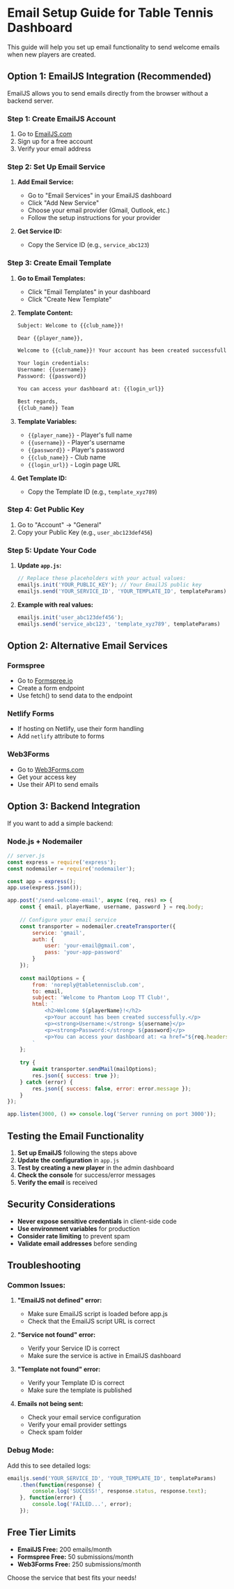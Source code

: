 # Email Setup Guide for Table Tennis Dashboard

This guide will help you set up email functionality to send welcome emails when new players are created.

## Option 1: EmailJS Integration (Recommended)

EmailJS allows you to send emails directly from the browser without a backend server.

### Step 1: Create EmailJS Account

1. Go to [EmailJS.com](https://www.emailjs.com/)
2. Sign up for a free account
3. Verify your email address

### Step 2: Set Up Email Service

1. **Add Email Service:**
   - Go to "Email Services" in your EmailJS dashboard
   - Click "Add New Service"
   - Choose your email provider (Gmail, Outlook, etc.)
   - Follow the setup instructions for your provider

2. **Get Service ID:**
   - Copy the Service ID (e.g., `service_abc123`)

### Step 3: Create Email Template

1. **Go to Email Templates:**
   - Click "Email Templates" in your dashboard
   - Click "Create New Template"

2. **Template Content:**
   ```html
   Subject: Welcome to {{club_name}}!

   Dear {{player_name}},

   Welcome to {{club_name}}! Your account has been created successfully.

   Your login credentials:
   Username: {{username}}
   Password: {{password}}

   You can access your dashboard at: {{login_url}}

   Best regards,
   {{club_name}} Team
   ```

3. **Template Variables:**
   - `{{player_name}}` - Player's full name
   - `{{username}}` - Player's username
   - `{{password}}` - Player's password
   - `{{club_name}}` - Club name
   - `{{login_url}}` - Login page URL

4. **Get Template ID:**
   - Copy the Template ID (e.g., `template_xyz789`)

### Step 4: Get Public Key

1. Go to "Account" → "General"
2. Copy your Public Key (e.g., `user_abc123def456`)

### Step 5: Update Your Code

1. **Update `app.js`:**
   ```javascript
   // Replace these placeholders with your actual values:
   emailjs.init('YOUR_PUBLIC_KEY'); // Your EmailJS public key
   emailjs.send('YOUR_SERVICE_ID', 'YOUR_TEMPLATE_ID', templateParams)
   ```

2. **Example with real values:**
   ```javascript
   emailjs.init('user_abc123def456');
   emailjs.send('service_abc123', 'template_xyz789', templateParams)
   ```

## Option 2: Alternative Email Services

### Formspree
- Go to [Formspree.io](https://formspree.io/)
- Create a form endpoint
- Use fetch() to send data to the endpoint

### Netlify Forms
- If hosting on Netlify, use their form handling
- Add `netlify` attribute to forms

### Web3Forms
- Go to [Web3Forms.com](https://web3forms.com/)
- Get your access key
- Use their API to send emails

## Option 3: Backend Integration

If you want to add a simple backend:

### Node.js + Nodemailer
```javascript
// server.js
const express = require('express');
const nodemailer = require('nodemailer');

const app = express();
app.use(express.json());

app.post('/send-welcome-email', async (req, res) => {
    const { email, playerName, username, password } = req.body;
    
    // Configure your email service
    const transporter = nodemailer.createTransporter({
        service: 'gmail',
        auth: {
            user: 'your-email@gmail.com',
            pass: 'your-app-password'
        }
    });
    
    const mailOptions = {
        from: 'noreply@tabletennisclub.com',
        to: email,
        subject: 'Welcome to Phantom Loop TT Club!',
        html: `
            <h2>Welcome ${playerName}!</h2>
            <p>Your account has been created successfully.</p>
            <p><strong>Username:</strong> ${username}</p>
            <p><strong>Password:</strong> ${password}</p>
            <p>You can access your dashboard at: <a href="${req.headers.origin}">${req.headers.origin}</a></p>
        `
    };
    
    try {
        await transporter.sendMail(mailOptions);
        res.json({ success: true });
    } catch (error) {
        res.json({ success: false, error: error.message });
    }
});

app.listen(3000, () => console.log('Server running on port 3000'));
```

## Testing the Email Functionality

1. **Set up EmailJS** following the steps above
2. **Update the configuration** in `app.js`
3. **Test by creating a new player** in the admin dashboard
4. **Check the console** for success/error messages
5. **Verify the email** is received

## Security Considerations

- **Never expose sensitive credentials** in client-side code
- **Use environment variables** for production
- **Consider rate limiting** to prevent spam
- **Validate email addresses** before sending

## Troubleshooting

### Common Issues:

1. **"EmailJS not defined" error:**
   - Make sure EmailJS script is loaded before app.js
   - Check that the EmailJS script URL is correct

2. **"Service not found" error:**
   - Verify your Service ID is correct
   - Make sure the service is active in EmailJS dashboard

3. **"Template not found" error:**
   - Verify your Template ID is correct
   - Make sure the template is published

4. **Emails not being sent:**
   - Check your email service configuration
   - Verify your email provider settings
   - Check spam folder

### Debug Mode:
Add this to see detailed logs:
```javascript
emailjs.send('YOUR_SERVICE_ID', 'YOUR_TEMPLATE_ID', templateParams)
    .then(function(response) {
        console.log('SUCCESS!', response.status, response.text);
    }, function(error) {
        console.log('FAILED...', error);
    });
```

## Free Tier Limits

- **EmailJS Free:** 200 emails/month
- **Formspree Free:** 50 submissions/month
- **Web3Forms Free:** 250 submissions/month

Choose the service that best fits your needs!
